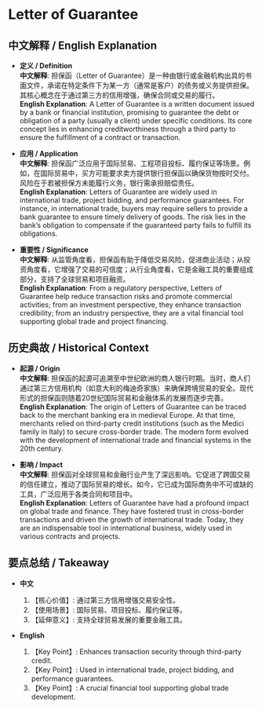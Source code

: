# Letter of Guarantee

## 中文解释 / English Explanation

* **定义 / Definition**  
  **中文解释**: 担保函（Letter of Guarantee）是一种由银行或金融机构出具的书面文件，承诺在特定条件下为某一方（通常是客户）的债务或义务提供担保。其核心概念在于通过第三方的信用增强，确保合同或交易的履行。  
  **English Explanation**: A Letter of Guarantee is a written document issued by a bank or financial institution, promising to guarantee the debt or obligation of a party (usually a client) under specific conditions. Its core concept lies in enhancing creditworthiness through a third party to ensure the fulfillment of a contract or transaction.

* **应用 / Application**  
  **中文解释**: 担保函广泛应用于国际贸易、工程项目投标、履约保证等场景。例如，在国际贸易中，买方可能要求卖方提供银行担保函以确保货物按时交付。风险在于若被担保方未能履行义务，银行需承担赔偿责任。  
  **English Explanation**: Letters of Guarantee are widely used in international trade, project bidding, and performance guarantees. For instance, in international trade, buyers may require sellers to provide a bank guarantee to ensure timely delivery of goods. The risk lies in the bank’s obligation to compensate if the guaranteed party fails to fulfill its obligations.

* **重要性 / Significance**  
  **中文解释**: 从监管角度看，担保函有助于降低交易风险，促进商业活动；从投资角度看，它增强了交易的可信度；从行业角度看，它是金融工具的重要组成部分，支持了全球贸易和项目融资。  
  **English Explanation**: From a regulatory perspective, Letters of Guarantee help reduce transaction risks and promote commercial activities; from an investment perspective, they enhance transaction credibility; from an industry perspective, they are a vital financial tool supporting global trade and project financing.

## 历史典故 / Historical Context

* **起源 / Origin**  
  **中文解释**: 担保函的起源可追溯至中世纪欧洲的商人银行时期。当时，商人们通过第三方信用机构（如意大利的梅迪奇家族）来确保跨境贸易的安全。现代形式的担保函则随着20世纪国际贸易和金融体系的发展而逐步完善。  
  **English Explanation**: The origin of Letters of Guarantee can be traced back to the merchant banking era in medieval Europe. At that time, merchants relied on third-party credit institutions (such as the Medici family in Italy) to secure cross-border trade. The modern form evolved with the development of international trade and financial systems in the 20th century.

* **影响 / Impact**  
  **中文解释**: 担保函对全球贸易和金融行业产生了深远影响。它促进了跨国交易的信任建立，推动了国际贸易的增长。如今，它已成为国际商务中不可或缺的工具，广泛应用于各类合同和项目中。  
  **English Explanation**: Letters of Guarantee have had a profound impact on global trade and finance. They have fostered trust in cross-border transactions and driven the growth of international trade. Today, they are an indispensable tool in international business, widely used in various contracts and projects.

## 要点总结 / Takeaway

* **中文**  
  1. 【核心价值】: 通过第三方信用增强交易安全性。
  2. 【使用场景】: 国际贸易、项目投标、履约保证等。
  3. 【延伸意义】: 支持全球贸易发展的重要金融工具。

* **English**  
  1. 【Key Point】: Enhances transaction security through third-party credit.
  2. 【Key Point】: Used in international trade, project bidding, and performance guarantees.
  3. 【Key Point】: A crucial financial tool supporting global trade development.